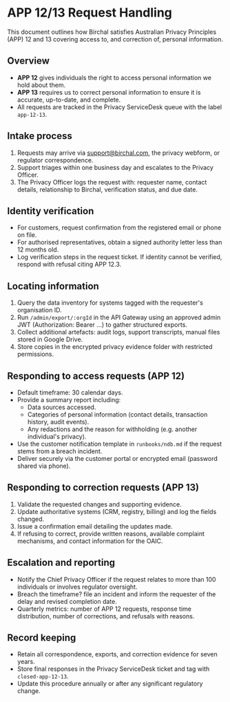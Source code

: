 # APP 12/13 Request Handling

This document outlines how Birchal satisfies Australian Privacy Principles (APP) 12 and 13 covering access to, and correction of, personal information.

## Overview
- **APP 12** gives individuals the right to access personal information we hold about them.
- **APP 13** requires us to correct personal information to ensure it is accurate, up-to-date, and complete.
- All requests are tracked in the Privacy ServiceDesk queue with the label `app-12-13`.

## Intake process
1. Requests may arrive via support@birchal.com, the privacy webform, or regulator correspondence.
2. Support triages within one business day and escalates to the Privacy Officer.
3. The Privacy Officer logs the request with: requester name, contact details, relationship to Birchal, verification status, and due date.

## Identity verification
- For customers, request confirmation from the registered email or phone on file.
- For authorised representatives, obtain a signed authority letter less than 12 months old.
- Log verification steps in the request ticket. If identity cannot be verified, respond with refusal citing APP 12.3.

## Locating information
1. Query the data inventory for systems tagged with the requester's organisation ID.
2. Run `/admin/export/:orgId` in the API Gateway using an approved admin JWT (Authorization: Bearer ...) to gather structured exports.
3. Collect additional artefacts: audit logs, support transcripts, manual files stored in Google Drive.
4. Store copies in the encrypted privacy evidence folder with restricted permissions.

## Responding to access requests (APP 12)
- Default timeframe: 30 calendar days.
- Provide a summary report including:
  - Data sources accessed.
  - Categories of personal information (contact details, transaction history, audit events).
  - Any redactions and the reason for withholding (e.g. another individual's privacy).
- Use the customer notification template in `runbooks/ndb.md` if the request stems from a breach incident.
- Deliver securely via the customer portal or encrypted email (password shared via phone).

## Responding to correction requests (APP 13)
1. Validate the requested changes and supporting evidence.
2. Update authoritative systems (CRM, registry, billing) and log the fields changed.
3. Issue a confirmation email detailing the updates made.
4. If refusing to correct, provide written reasons, available complaint mechanisms, and contact information for the OAIC.

## Escalation and reporting
- Notify the Chief Privacy Officer if the request relates to more than 100 individuals or involves regulator oversight.
- Breach the timeframe? file an incident and inform the requester of the delay and revised completion date.
- Quarterly metrics: number of APP 12 requests, response time distribution, number of corrections, and refusals with reasons.

## Record keeping
- Retain all correspondence, exports, and correction evidence for seven years.
- Store final responses in the Privacy ServiceDesk ticket and tag with `closed-app-12-13`.
- Update this procedure annually or after any significant regulatory change.
